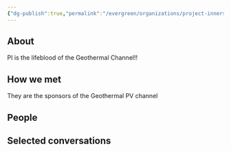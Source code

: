 ```yaml
---
{"dg-publish":true,"permalink":"/evergreen/organizations/project-innerspace/","tags":["company"]}
---
```


## About
PI is the lifeblood of the Geothermal Channel!!

## How we met
They are the sponsors of the Geothermal PV channel


## People


## Selected conversations

